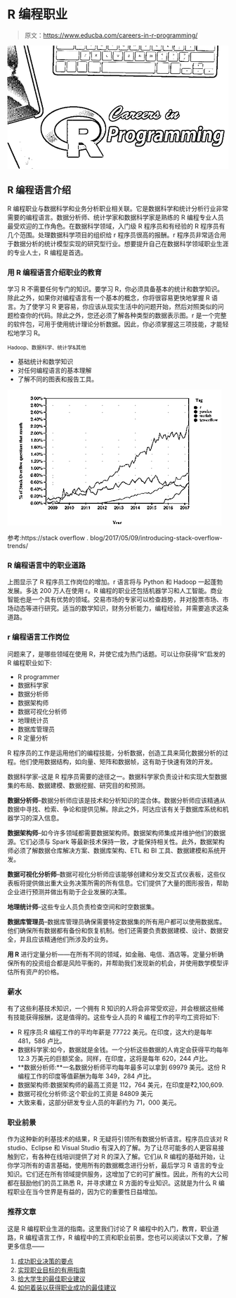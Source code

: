 # R 编程职业

> 原文：<https://www.educba.com/careers-in-r-programming/>

![Careers in R Programming](img/98f18b9d9b6fade4a0e0b9a436f92953.png)



## R 编程语言介绍

R 编程职业与数据科学和业务分析职业相关联。它是数据科学和统计分析行业非常需要的编程语言。数据分析师、统计学家和数据科学家是熟练的 R 编程专业人员最受欢迎的工作角色。在数据科学领域，入门级 R 程序员和有经验的 R 程序员有几个范围。处理数据科学项目的组织给 r 程序员很高的报酬。r 程序员非常适合用于数据分析的统计模型实现的研究型行业。想要提升自己在数据科学领域职业生涯的专业人士，R 编程是首选。

### 用 R 编程语言介绍职业的教育

学习 R 不需要任何专门的知识。要学习 R，你必须具备基本的统计和数学知识。除此之外，如果你对编程语言有一个基本的概念，你将很容易更快地掌握 R 语言。为了使学习 R 更容易，你应该从现实生活中的问题开始，然后对照类似的问题检查你的代码。除此之外，您还必须了解各种类型的数据表示图。r 是一个完整的软件包，可用于使用统计理论分析数据。因此，你必须掌握这三项技能，才能轻松地学习 R。

<small>Hadoop、数据科学、统计学&其他</small>

*   基础统计和数学知识
*   对任何编程语言的基本理解
*   了解不同的图表和报告工具。

![Stack of overflow](img/61cbea75fc78eb242ff161a3db893897.png)



参考:https://stack overflow . blog/2017/05/09/introducing-stack-overflow-trends/

### R 编程语言中的职业道路

上图显示了 R 程序员工作岗位的增加。r 语言将与 Python 和 Hadoop 一起蓬勃发展。多达 200 万人在使用 r。R 编程的职业还包括机器学习和人工智能。商业智能也是一个具有优势的领域。交易市场的专家可以检查趋势，并对股票市场、市场动态等进行研究。适当的数学知识，财务分析能力，编程经验，并需要追求这条道路。

### r 编程语言工作岗位

问题来了，是哪些领域在使用 R，并使它成为热门话题。可以让你获得“R”启发的 R 编程职业如下:

*   R programmer
*   数据科学家
*   数据分析师
*   数据架构师
*   数据可视化分析师
*   地理统计员
*   数据库管理员
*   R 定量分析

R 程序员的工作是运用他们的编程技能，分析数据，创造工具来简化数据分析的过程。他们使用数据结构，如向量、矩阵和数据帧，这有助于快速有效的开发。

数据科学家–这是 R 程序员需要的途径之一。数据科学家负责设计和实现大型数据集的布局、数据建模、数据挖掘、研究目的和预测。

**数据分析师**–数据分析师应该是技术和分析知识的混合体。数据分析师应该精通从数据中寻找、检索、争论和提供见解。除此之外，阿达应该有关于数据库系统和机器学习的深入信息。

**数据架构师**–如今许多领域都需要数据架构师。数据架构师集成并维护他们的数据源。它们必须与 Spark 等最新技术保持一致，才能保持相关性。此外，数据架构师必须了解数据仓库解决方案、数据库架构、ETL 和 BI 工具、数据建模和系统开发。

**数据可视化分析师**–数据可视化分析师应该能够创建和分发交互式仪表板，这些仪表板将提供做出重大业务决策所需的所有信息。它们提供了大量的图形报告，帮助企业进行预测并做出有助于企业发展的决策。

**地理统计师**–这些专业人员负责检查空间和时空数据集。

**数据库管理员**–数据库管理员确保需要特定数据集的所有用户都可以使用数据库。他们确保所有数据都有备份和恢复机制。他们还需要负责数据建模、设计、数据安全，并且应该精通他们所涉及的业务。

**用 R** 进行定量分析——在所有不同的领域，如金融、电信、酒店等。定量分析确保所有的投资组合都是风险平衡的，并帮助我们发现新的机会，并使用数学模型评估所有资产的价格。

### 薪水

有了这些利基技术知识，一个拥有 R 知识的人将会非常受欢迎，并会根据这些稀有技能获得报酬，这是值得的。这些专业人员的 R 编程工作的平均工资将如下:

*   R 程序员:R 编程工作的平均年薪是 77722 美元。在印度，这大约是每年 481，586 卢比。
*   数据科学家:如今，数据就是金钱。一个分析这些数据的人肯定会获得平均每年 12.3 万美元的巨额奖金。同样，在印度，这将是每年 620，244 卢比。
*   **数据分析师:**一名数据分析师平均每年最多可以拿到 69979 美元。这份 R 编程工作的印度等值薪酬为每年 349，284 卢比。
*   数据架构师:数据架构师的最高工资是 112，764 美元，在印度是₹2,100,609.
*   数据可视化分析师:这个职业的工资是 84809 美元
*   大致来看，这部分研发专业人员的年薪约为 71，000 美元。

### 职业前景

作为这种新的利基技术的结果，R 无疑将引领所有数据分析语言。程序员应该对 R studio、Eclipse 和 Visual Studio 有深入的了解。为了让尽可能多的人更容易接触到它，有各种在线培训提供了对 R 的深入了解。它们从 R 编程的基础开始，让你学习所有的语言基础，使用所有的数据概念进行分析，最后学习 R 语言的专业知识。它们还在所有领域提供服务，这增加了它的可扩展性。因此，所有的大公司都在鼓励他们的员工熟悉 R，并寻求建立 R 方面的专业知识。这就是为什么 R 编程职业在当今世界是有益的，因为它的重要性日益增加。

### 推荐文章

这是 R 编程职业生涯的指南。这里我们讨论了 R 编程中的入门，教育，职业道路，R 编程语言工作，R 编程中的工资和职业前景。您也可以阅读以下文章，了解更多信息——

1.  [成功职业决策的要点](https://www.educba.com/career-making-decisions/)
2.  [实现职业目标的有用指南](https://www.educba.com/ultimate-career-goals/)
3.  [给大学生的最佳职业建议](https://www.educba.com/career-advice-for-college-students/)
4.  [如何着装以获得职业成功的最佳建议](https://www.educba.com/how-to-dress-better/)





